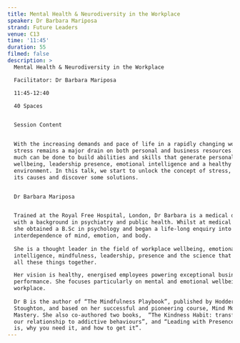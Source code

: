```yaml
---
title: Mental Health & Neurodiversity in the Workplace
speaker: Dr Barbara Mariposa
strand: Future Leaders
venue: C13
time: '11:45'
duration: 55
filmed: false
description: >
  Mental Health & Neurodiversity in the Workplace

  Facilitator: Dr Barbara Mariposa

  11:45-12:40

  40 Spaces


  Session Content


  With the increasing demands and pace of life in a rapidly changing world,
  stress remains a major drain on both personal and business resources. However,
  much can be done to build abilities and skills that generate personal
  wellbeing, leadership presence, emotional intelligence and a healthy working
  environment. In this talk, we start to unlock the concept of stress, explore
  its causes and discover some solutions.


  Dr Barbara Mariposa


  Trained at the Royal Free Hospital, London, Dr Barbara is a medical doctor
  with a background in psychiatry and public health. Whilst at medical school,
  she obtained a B.Sc in psychology and began a life-long enquiry into the
  interdependence of mind, emotion, and body.
   
  She is a thought leader in the field of workplace wellbeing, emotional
  intelligence, mindfulness, leadership, presence and the science that brings
  all these things together.

  Her vision is healthy, energised employees powering exceptional business
  performance. She focuses particularly on mental and emotional wellbeing in the
  workplace.
   
  Dr B is the author of “The Mindfulness Playbook”, published by Hodder and
  Stoughton, and based on her successful and pioneering course, Mind Mood
  Mastery. She also co-authored two books,  “The Kindness Habit: transforming
  our relationship to addictive behaviours”, and “Leading with Presence: what it
  is, why you need it, and how to get it”.
---
```


